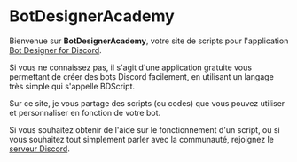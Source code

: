 # BotDesignerAcademy

Bienvenue sur **BotDesignerAcademy**, votre site de scripts pour l'application [Bot Designer for Discord](https://botdesignerdiscord.com).

Si vous ne connaissez pas, il s'agit d'une application gratuite vous permettant de créer des bots Discord facilement, en utilisant un langage très simple qui s'appelle BDScript.

Sur ce site, je vous partage des scripts (ou codes) que vous pouvez utiliser et personnaliser en fonction de votre bot.

Si vous souhaitez obtenir de l'aide sur le fonctionnement d'un script, ou si vous souhaitez tout simplement parler avec la communauté, rejoignez le [serveur Discord](https://discord.gg/HFBngFC8WF).